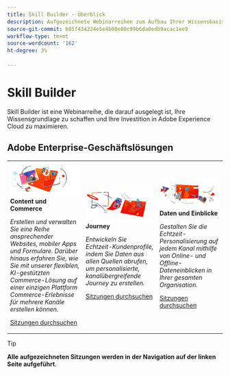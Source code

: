```yaml
---
title: Skill Builder - Überblick
description: Aufgezeichnete Webinarreihen zum Aufbau Ihrer Wissensbasis und zur Maximierung Ihrer Investition in Adobe Experience Cloud.
source-git-commit: b85f434224e5e4b08e80c99b6da0edb9acac1ee9
workflow-type: tm+mt
source-wordcount: '162'
ht-degree: 3%

---
```


# Skill Builder

Skill Builder ist eine Webinarreihe, die darauf ausgelegt ist, Ihre Wissensgrundlage zu schaffen und Ihre Investition in Adobe Experience Cloud zu maximieren.

## Adobe Enterprise-Geschäftslösungen

<table>
<tr>
  <td>
    <img alt="Content und Commerce" src="assets/commerce.png" />
    <div>
      <strong>Content und Commerce</strong>
    </div>
    <p>
    <em>Erstellen und verwalten Sie eine Reihe ansprechender Websites, mobiler Apps und Formulare. Darüber hinaus erfahren Sie, wie Sie mit unserer flexiblen, KI-gestützten Commerce-Lösung auf einer einzigen Plattform Commerce-Erlebnisse für mehrere Kanäle erstellen können.</em>
    <p>
    <a href="https://experienceleague.adobe.com/docs/events/skill-builder-recordings/content-and-commerce/overview.html" class="spectrum-Button spectrum-Button--outline spectrum-Button--primary spectrum-Button--sizeM">
      <span class="spectrum-Button-label has-no-wrap has-text-weight-bold">Sitzungen durchsuchen</span>
    </a>
  </td>
  <td>
    <img alt="Journey" src="assets/customer-journey.png" />
    <div>
      <strong>Journey</strong>
    </div>
    <p>
    <em>Entwickeln Sie Echtzeit-Kundenprofile, indem Sie Daten aus allen Quellen abrufen, um personalisierte, kanalübergreifende Journey zu erstellen.</em>
    <p>
    <a href="https://experienceleague.adobe.com/docs/events/skill-builder-recordings/customer-journeys/overview.html?lang=en" class="spectrum-Button spectrum-Button--outline spectrum-Button--primary spectrum-Button--sizeM">
      <span class="spectrum-Button-label has-no-wrap has-text-weight-bold">Sitzungen durchsuchen</span>
    </a>
  </td>
  <td>
    <img alt="Daten und Einblicke" src="assets/data-insights.png" />
    <div>
      <strong>Daten und Einblicke</strong>
    </div>
    <p>
    <em>Gestalten Sie die Echtzeit-Personalisierung auf jedem Kanal mithilfe von Online- und Offline-Dateneinblicken in Ihrer gesamten Organisation.</em>
    <p>
    <a href="https://experienceleague.adobe.com/docs/events/data-and-insights/overview.html?lang=en" class="spectrum-Button spectrum-Button--outline spectrum-Button--primary spectrum-Button--sizeM">
      <span class="spectrum-Button-label has-no-wrap has-text-weight-bold">Sitzungen durchsuchen</span>
    </a>
  </td>  
</tr>
</table>

>[!TIP]
>
>**Alle aufgezeichneten Sitzungen werden in der Navigation auf der linken Seite aufgeführt**.
